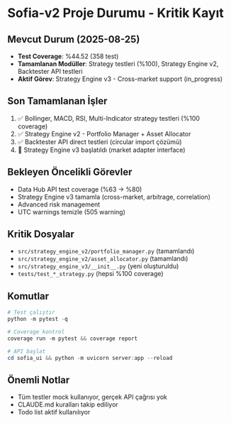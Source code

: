 # Sofia-v2 Proje Durumu - Kritik Kayıt

## Mevcut Durum (2025-08-25)
- **Test Coverage**: %44.52 (358 test)
- **Tamamlanan Modüller**: Strategy testleri (%100), Strategy Engine v2, Backtester API testleri
- **Aktif Görev**: Strategy Engine v3 - Cross-market support (in_progress)

## Son Tamamlanan İşler
1. ✅ Bollinger, MACD, RSI, Multi-Indicator strategy testleri (%100 coverage)
2. ✅ Strategy Engine v2 - Portfolio Manager + Asset Allocator
3. ✅ Backtester API direct testleri (circular import çözümü)
4. 🔄 Strategy Engine v3 başlatıldı (market adapter interface)

## Bekleyen Öncelikli Görevler
- Data Hub API test coverage (%63 → %80)
- Strategy Engine v3 tamamla (cross-market, arbitrage, correlation)
- Advanced risk management
- UTC warnings temizle (505 warning)

## Kritik Dosyalar
- `src/strategy_engine_v2/portfolio_manager.py` (tamamlandı)
- `src/strategy_engine_v2/asset_allocator.py` (tamamlandı)  
- `src/strategy_engine_v3/__init__.py` (yeni oluşturuldu)
- `tests/test_*_strategy.py` (hepsi %100 coverage)

## Komutlar
```powershell
# Test çalıştır
python -m pytest -q

# Coverage kontrol
coverage run -m pytest && coverage report

# API başlat
cd sofia_ui && python -m uvicorn server:app --reload
```

## Önemli Notlar
- Tüm testler mock kullanıyor, gerçek API çağrısı yok
- CLAUDE.md kuralları takip ediliyor
- Todo list aktif kullanılıyor